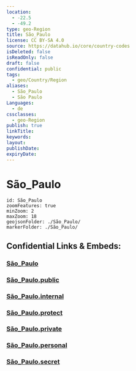 ```yaml
---
location:
  - -22.5
  - -49.2
type: geo-Region
title: São_Paulo
license: CC BY-SA 4.0
source: https://datahub.io/core/country-codes
isDeleted: false
isReadOnly: false
draft: false
confidential: public
tags:
  - geo/Country/Region
aliases:
  - São_Paulo
  - São Paulo
Languages:
  - de
cssclasses:
  - geo-Region
publish: true
linkTitle:
keywords:
layout:
publishDate:
expiryDate:
---
```


# São_Paulo

```leaflet
id: São_Paulo
zoomFeatures: true 
minZoom: 2 
maxZoom: 18
geojsonFolder: ./São_Paulo/
markerFolder: ./São_Paulo/
```


## Confidential Links & Embeds: 

### [São_Paulo](/_Standards/Earth/Continent/America~South/Brazil/states~Brazil/São_Paulo.md) 

### [São_Paulo.public](/_public/Earth/Continent/America~South/Brazil/states~Brazil/São_Paulo.public.md) 

### [São_Paulo.internal](/_internal/Earth/Continent/America~South/Brazil/states~Brazil/São_Paulo.internal.md) 

### [São_Paulo.protect](/_protect/Earth/Continent/America~South/Brazil/states~Brazil/São_Paulo.protect.md) 

### [São_Paulo.private](/_private/Earth/Continent/America~South/Brazil/states~Brazil/São_Paulo.private.md) 

### [São_Paulo.personal](/_personal/Earth/Continent/America~South/Brazil/states~Brazil/São_Paulo.personal.md) 

### [São_Paulo.secret](/_secret/Earth/Continent/America~South/Brazil/states~Brazil/São_Paulo.secret.md)

